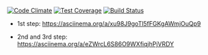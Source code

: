 [![Code Climate](https://api.codeclimate.com/v1/badges/c73545150498a58fef5d/maintainability)](https://codeclimate.com/github/DmitryLT/project-lvl2-s409/maintainability)
[![Test Coverage](https://api.codeclimate.com/v1/badges/c73545150498a58fef5d/test_coverage)](https://codeclimate.com/github/DmitryLT/project-lvl2-s409/test_coverage)
[![Build Status](https://travis-ci.org/DmitryLT/project-lvl2-s409.svg?branch=0.1.2)](https://travis-ci.org/DmitryLT/project-lvl2-s409)

* 1st step: https://asciinema.org/a/xu98J9goTl5fFGKgAWmjOuQp9

* 2nd and 3rd step: https://asciinema.org/a/eZWrcL6S86O9WXfiqjhPjVRDY
